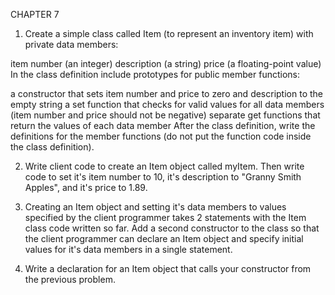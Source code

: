 CHAPTER 7

1. Create a simple class called Item (to represent an inventory item) with private data members:

item number (an integer)
description (a string)
price (a floating-point value)
In the class definition include prototypes for public member functions:

a constructor that sets item number and price to zero and description to the empty string
a set function that checks for valid values for all data members (item number and price should not be negative)
separate get functions that return the values of each data member
After the class definition, write the definitions for the member functions (do not put the function code inside the class definition).

2. Write client code to create an Item object called myItem. Then write code to set it's item number to 10, it's description to "Granny Smith Apples", and it's price to 1.89.

3. Creating an Item object and setting it's data members to values specified by the client programmer takes 2 statements with the Item class code written so far. Add a second constructor to the class so that the client programmer can declare an Item object and specify initial values for it's data members in a single statement.

4. Write a declaration for an Item object that calls your constructor from the previous problem.